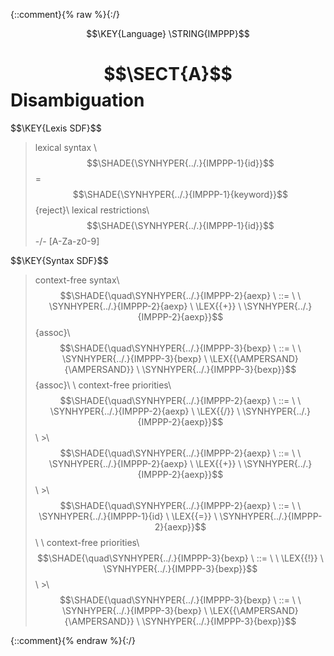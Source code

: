 {::comment}{% raw %}{:/}

$$\KEY{Language} \STRING{IMPPP}$$

# $$\SECT{A}$$ Disambiguation
           


\$$\KEY{Lexis SDF}$$

>    lexical syntax \\
>      $$\SHADE{\SYNHYPER{../.}{IMPPP-1}{id}}$$ = $$\SHADE{\SYNHYPER{../.}{IMPPP-1}{keyword}}$$ {reject}\\
>    lexical restrictions\\
>      $$\SHADE{\SYNHYPER{../.}{IMPPP-1}{id}}$$ -/- [A-Za-z0-9]

\$$\KEY{Syntax SDF}$$

>    context-free syntax\\
>    $$\SHADE{\quad\SYNHYPER{../.}{IMPPP-2}{aexp}  \ ::= \  \  \SYNHYPER{../.}{IMPPP-2}{aexp} \ \LEX{{+}} \ \SYNHYPER{../.}{IMPPP-2}{aexp}}$$  {assoc}\\
>    $$\SHADE{\quad\SYNHYPER{../.}{IMPPP-3}{bexp}  \ ::= \  \  \SYNHYPER{../.}{IMPPP-3}{bexp} \ \LEX{{\AMPERSAND}{\AMPERSAND}} \ \SYNHYPER{../.}{IMPPP-3}{bexp}}$$ {assoc}\\
>    \\
>    context-free priorities\\
>    $$\SHADE{\quad\SYNHYPER{../.}{IMPPP-2}{aexp}  \ ::= \  \  \SYNHYPER{../.}{IMPPP-2}{aexp} \ \LEX{{/}} \ \SYNHYPER{../.}{IMPPP-2}{aexp}}$$\\
>    \>\\
>    $$\SHADE{\quad\SYNHYPER{../.}{IMPPP-2}{aexp}  \ ::= \  \  \SYNHYPER{../.}{IMPPP-2}{aexp} \ \LEX{{+}} \ \SYNHYPER{../.}{IMPPP-2}{aexp}}$$\\
>    \>\\
>    $$\SHADE{\quad\SYNHYPER{../.}{IMPPP-2}{aexp}  \ ::= \  \  \SYNHYPER{../.}{IMPPP-1}{id} \ \LEX{{=}} \ \SYNHYPER{../.}{IMPPP-2}{aexp}}$$\\
>    \\
>    context-free priorities\\
>    $$\SHADE{\quad\SYNHYPER{../.}{IMPPP-3}{bexp}  \ ::= \  \  \LEX{{!}} \ \SYNHYPER{../.}{IMPPP-3}{bexp}}$$\\
>    \>\\
>    $$\SHADE{\quad\SYNHYPER{../.}{IMPPP-3}{bexp}  \ ::= \  \  \SYNHYPER{../.}{IMPPP-3}{bexp} \ \LEX{{\AMPERSAND}{\AMPERSAND}} \ \SYNHYPER{../.}{IMPPP-3}{bexp}}$$


[Funcons-beta]: /CBS-beta/math/Funcons-beta
  "FUNCONS-BETA"
[Unstable-Funcons-beta]: /CBS-beta/math/Unstable-Funcons-beta
  "UNSTABLE-FUNCONS-BETA"
[Languages-beta]: /CBS-beta/math/Languages-beta
  "LANGUAGES-BETA"
[Unstable-Languages-beta]: /CBS-beta/math/Unstable-Languages-beta
  "UNSTABLE-LANGUAGES-BETA"
[CBS-beta]: /CBS-beta
  "CBS-BETA"
[IMPPP-Disambiguation.cbs]: https://github.com/plancomps/CBS-beta/blob/master/Unstable-Languages-beta/IMP-Plus-Plus/IMPPP-cbs/IMPPP/IMPPP-Disambiguation/IMPPP-Disambiguation.cbs
  "CBS SOURCE FILE ON GITHUB"
[PLAIN]: /CBS-beta/docs/Unstable-Languages-beta/IMP-Plus-Plus/IMPPP-cbs/IMPPP/IMPPP-Disambiguation
  "CBS SOURCE WEB PAGE"
 [PRETTY]: /CBS-beta/math/Unstable-Languages-beta/IMP-Plus-Plus/IMPPP-cbs/IMPPP/IMPPP-Disambiguation
  "CBS-KATEX WEB PAGE"
[PDF]: /CBS-beta/math/Unstable-Languages-beta/IMP-Plus-Plus/IMPPP-cbs/IMPPP/IMPPP-Disambiguation/IMPPP-Disambiguation.pdf
  "CBS-LATEX PDF FILE"
[PLanCompS Project]: https://plancomps.github.io
  "PROGRAMMING LANGUAGE COMPONENTS AND SPECIFICATIONS PROJECT HOME PAGE"
{::comment}{% endraw %}{:/}
